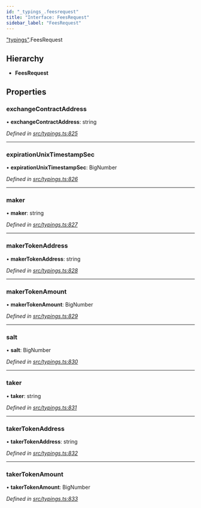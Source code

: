 ```yaml
---
id: "_typings_.feesrequest"
title: "Interface: FeesRequest"
sidebar_label: "FeesRequest"
---
```


["typings"](../modules/_typings_.md).FeesRequest

## Hierarchy

* **FeesRequest**

## Properties

### exchangeContractAddress

•  **exchangeContractAddress**: string

*Defined in [src/typings.ts:825](https://github.com/trustlines-protocol/clientlib/blob/4830efe/src/typings.ts#L825)*

___

### expirationUnixTimestampSec

•  **expirationUnixTimestampSec**: BigNumber

*Defined in [src/typings.ts:826](https://github.com/trustlines-protocol/clientlib/blob/4830efe/src/typings.ts#L826)*

___

### maker

•  **maker**: string

*Defined in [src/typings.ts:827](https://github.com/trustlines-protocol/clientlib/blob/4830efe/src/typings.ts#L827)*

___

### makerTokenAddress

•  **makerTokenAddress**: string

*Defined in [src/typings.ts:828](https://github.com/trustlines-protocol/clientlib/blob/4830efe/src/typings.ts#L828)*

___

### makerTokenAmount

•  **makerTokenAmount**: BigNumber

*Defined in [src/typings.ts:829](https://github.com/trustlines-protocol/clientlib/blob/4830efe/src/typings.ts#L829)*

___

### salt

•  **salt**: BigNumber

*Defined in [src/typings.ts:830](https://github.com/trustlines-protocol/clientlib/blob/4830efe/src/typings.ts#L830)*

___

### taker

•  **taker**: string

*Defined in [src/typings.ts:831](https://github.com/trustlines-protocol/clientlib/blob/4830efe/src/typings.ts#L831)*

___

### takerTokenAddress

•  **takerTokenAddress**: string

*Defined in [src/typings.ts:832](https://github.com/trustlines-protocol/clientlib/blob/4830efe/src/typings.ts#L832)*

___

### takerTokenAmount

•  **takerTokenAmount**: BigNumber

*Defined in [src/typings.ts:833](https://github.com/trustlines-protocol/clientlib/blob/4830efe/src/typings.ts#L833)*
